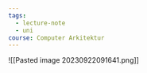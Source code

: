 ```yaml
---
tags:
  - lecture-note
  - uni
course: Computer Arkitektur
---
```

![[Pasted image 20230922091641.png]]
